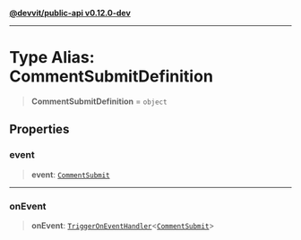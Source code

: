 [**@devvit/public-api v0.12.0-dev**](../README.md)

---

# Type Alias: CommentSubmitDefinition

> **CommentSubmitDefinition** = `object`

## Properties

<a id="event"></a>

### event

> **event**: [`CommentSubmit`](CommentSubmit.md)

---

<a id="onevent"></a>

### onEvent

> **onEvent**: [`TriggerOnEventHandler`](TriggerOnEventHandler.md)\<[`CommentSubmit`](../@devvit/namespaces/EventTypes/interfaces/CommentSubmit.md)\>
